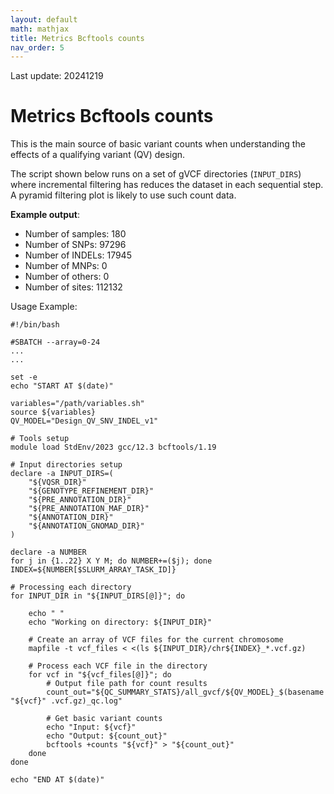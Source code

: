 ```yaml
---
layout: default
math: mathjax
title: Metrics Bcftools counts
nav_order: 5
---
```


Last update: 20241219

# Metrics Bcftools counts

This is the main source of basic variant counts when understanding the effects of a qualifying variant (QV) design.

The script shown below runs on a set of gVCF directories (`INPUT_DIRS`) where incremental filtering has reduces the dataset in each sequential step. 
A pyramid filtering plot is likely to use such count data. 

**Example output**:

* Number of samples: 180
* Number of SNPs:    97296
* Number of INDELs:  17945
* Number of MNPs:    0
* Number of others:  0
* Number of sites:   112132

Usage Example:

```
#!/bin/bash

#SBATCH --array=0-24
...
...

set -e
echo "START AT $(date)"

variables="/path/variables.sh"
source ${variables}
QV_MODEL="Design_QV_SNV_INDEL_v1"

# Tools setup
module load StdEnv/2023 gcc/12.3 bcftools/1.19

# Input directories setup
declare -a INPUT_DIRS=(
	"${VQSR_DIR}"
	"${GENOTYPE_REFINEMENT_DIR}"
	"${PRE_ANNOTATION_DIR}"
	"${PRE_ANNOTATION_MAF_DIR}"
	"${ANNOTATION_DIR}"
	"${ANNOTATION_GNOMAD_DIR}"
)

declare -a NUMBER
for j in {1..22} X Y M; do NUMBER+=($j); done
INDEX=${NUMBER[$SLURM_ARRAY_TASK_ID]}

# Processing each directory
for INPUT_DIR in "${INPUT_DIRS[@]}"; do

	echo " "
	echo "Working on directory: ${INPUT_DIR}"
	
	# Create an array of VCF files for the current chromosome
	mapfile -t vcf_files < <(ls ${INPUT_DIR}/chr${INDEX}_*.vcf.gz)
	
	# Process each VCF file in the directory
	for vcf in "${vcf_files[@]}"; do
		# Output file path for count results
		count_out="${QC_SUMMARY_STATS}/all_gvcf/${QV_MODEL}_$(basename "${vcf}" .vcf.gz)_qc.log"
		
		# Get basic variant counts
		echo "Input: ${vcf}"
		echo "Output: ${count_out}"
		bcftools +counts "${vcf}" > "${count_out}"
	done
done

echo "END AT $(date)"
```
